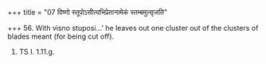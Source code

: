 +++
title = "07 विष्णो स्तूपोऽसीत्यभिप्रेतानामेकं स्तम्बमुत्सृजति"

+++
56. With visno stuposi...' he leaves out one cluster out of the clusters of blades meant (for being cut off).  
1. TS I. 1.11.g.
